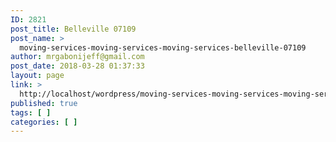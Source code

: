 ```yaml
---
ID: 2821
post_title: Belleville 07109
post_name: >
  moving-services-moving-services-moving-services-belleville-07109
author: mrgabonijeff@gmail.com
post_date: 2018-03-28 01:37:33
layout: page
link: >
  http://localhost/wordpress/moving-services-moving-services-moving-services-belleville-07109/
published: true
tags: [ ]
categories: [ ]
---
```

